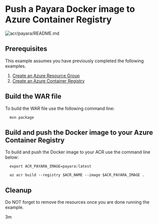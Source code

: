 
# Push a Payara Docker image to Azure Container Registry

![acr/payara/README.md](https://github.com/Azure-Samples/java-on-azure-examples/workflows/acr/payara/README.md/badge.svg)

## Prerequisites

This example assumes you have previously completed the following examples.

1. [Create an Azure Resource Group](../../../general/group/create/README.md)
1. [Create an Azure Container Registry](../create/)

<!-- workflow.cron(0 7 * * 2) -->
<!-- workflow.include(../create/README.md) -->

## Build the WAR file

<!-- workflow.run()

cd acr/payara

  -->

To build the WAR file use the following command line:

```shell
  mvn package
```

## Build and push the Docker image to your Azure Container Registry

To build and push the Docker image to your ACR use the command line below:

```shell
  export ACR_PAYARA_IMAGE=payara:latest

  az acr build --registry $ACR_NAME --image $ACR_PAYARA_IMAGE .
```

<!-- workflow.run()

cd ../..

  -->

<!-- workflow.directOnly()

export RESULT=$(az acr repository show --name $ACR_NAME --image $ACR_PAYARA_IMAGE)
az group delete --name $RESOURCE_GROUP --yes || true

if [[ -z $RESULT ]]; then
  echo "Unable to find $ACR_PAYARA_IMAGE image"
  exit 1
fi

  -->

## Cleanup

Do NOT forget to remove the resources once you are done running the example.

3m

